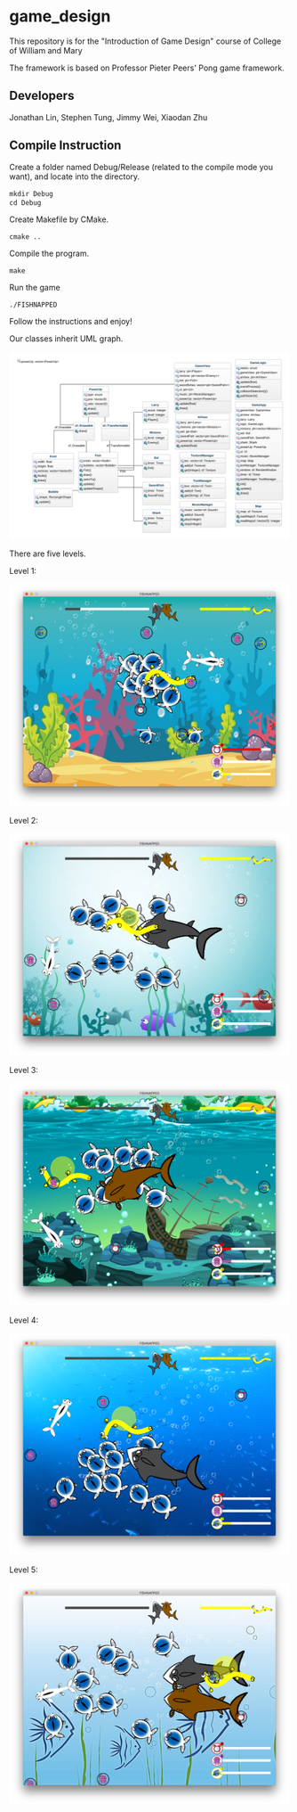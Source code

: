 # game_design
This repository is for the "Introduction of Game Design" course of College of William and Mary

The framework is based on Professor Pieter Peers' Pong game framework.

## Developers

Jonathan Lin, Stephen Tung, Jimmy Wei, Xiaodan Zhu

## Compile Instruction

Create a folder named Debug/Release (related to the compile mode you want), and locate into the directory.
```
mkdir Debug
cd Debug
```

Create Makefile by CMake.
```
cmake ..
```

Compile the program.

```
make
```

Run the game

```
./FISHNAPPED
```

Follow the instructions and enjoy!

Our classes inherit UML graph.

![](doc/class-diagram_final.png)

There are five levels.

Level 1:

![](doc/1.png)

Level 2:

![](doc/2.png)

Level 3:

![](doc/3.png)

Level 4:

![](doc/4.png)

Level 5:

![](doc/5.png)
